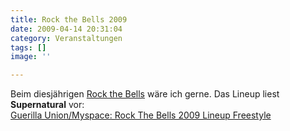```yaml
---
title: Rock the Bells 2009
date: 2009-04-14 20:31:04
category: Veranstaltungen
tags: []
image: ''

---
```


Beim diesjährigen [Rock the Bells](http://www.sohh.com/2009/04/nas_big_boi_common_headli.html) wäre ich gerne. Das Lineup liest **Supernatural** vor:  
[Guerilla Union/Myspace: Rock The Bells 2009 Lineup Freestyle](http://vids.myspace.com/index.cfm?fuseaction=vids.individual&videoid=55428191)
